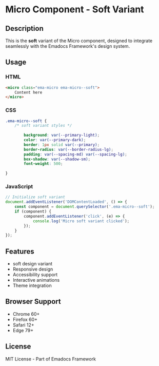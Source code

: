 # Micro Component - Soft Variant

## Description
This is the **soft** variant of the Micro component, designed to integrate seamlessly with the Emadocs Framework's design system.

## Usage

### HTML
```html
<micro class="ema-micro ema-micro--soft">
    Content here
</micro>
```

### CSS
```css
.ema-micro--soft {
    /* soft variant styles */
    
        background: var(--primary-light);
        color: var(--primary-dark);
        border: 1px solid var(--primary);
        border-radius: var(--border-radius-lg);
        padding: var(--spacing-md) var(--spacing-lg);
        box-shadow: var(--shadow-sm);
        font-weight: 500;
    
}
```

### JavaScript
```javascript
// Initialize soft variant
document.addEventListener('DOMContentLoaded', () => {
    const component = document.querySelector('.ema-micro--soft');
    if (component) {
        component.addEventListener('click', (e) => {
            console.log('Micro soft variant clicked');
        });
    }
});
```

## Features
- soft design variant
- Responsive design
- Accessibility support
- Interactive animations
- Theme integration

## Browser Support
- Chrome 60+
- Firefox 60+
- Safari 12+
- Edge 79+

## License
MIT License - Part of Emadocs Framework
